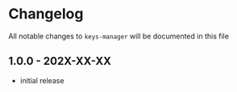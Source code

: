 # Changelog

All notable changes to `keys-manager` will be documented in this file

## 1.0.0 - 202X-XX-XX

- initial release
